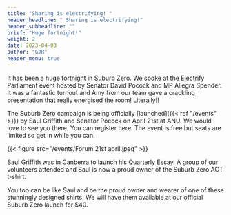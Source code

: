 ```yaml
---
title: "Sharing is electrifying! "
header_headline: " Sharing is electrifying!"
header_subheadline: ""
brief: "Huge fortnight!"
weight: 2 
date: 2023-04-03
author: "GJR"
header_menu: true
---  
```

 
It has been a huge fortnight in Suburb Zero. We spoke at the Electrify Parliament event hosted by  Senator David Pocock and MP Allegra Spender. It was a fantastic turnout and Amy from our team gave a crackling presentation that really energised the room! Literally!!
 
 

The Suburb Zero campaign is being officially [launched]({{< ref "/events" >}}) by Saul Griffith and Senator Pocock on April 21st at ANU. We would love to see you there. You can register here. The event is free but seats are limited so get in while you can.


{{< figure src="/events/Forum 21st april.jpeg"   >}}

Saul Griffith was in Canberra to launch his Quarterly Essay. A group of our volunteers attended and Saul is now a proud owner of the Suburb Zero ACT t-shirt. 

You too can be like Saul and be the proud owner and wearer of one of these stunningly designed shirts. We will have them available at our official Suburb Zero launch for $40.

 

